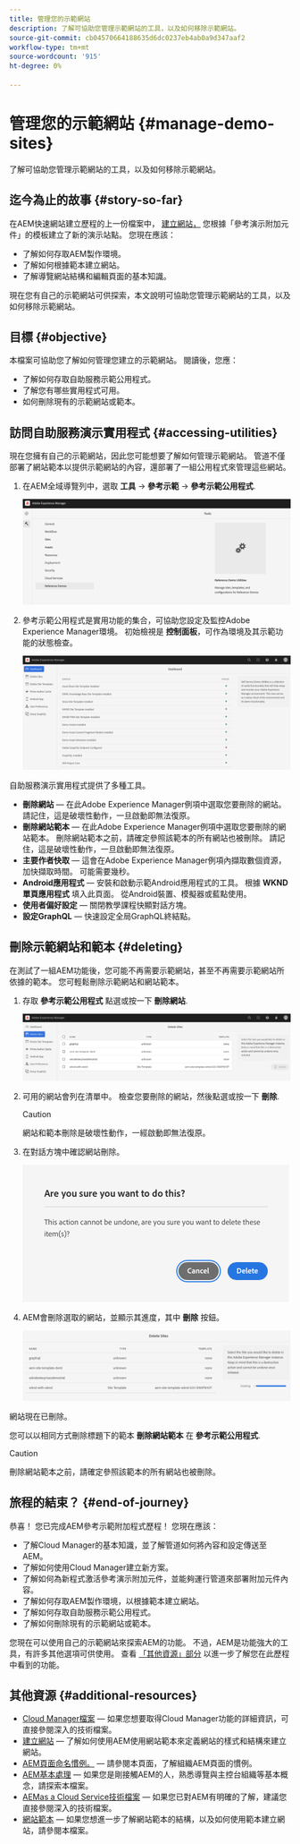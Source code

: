 ```yaml
---
title: 管理您的示範網站
description: 了解可協助您管理示範網站的工具，以及如何移除示範網站。
source-git-commit: cb04570664188635d6dc0237eb4ab0a9d347aaf2
workflow-type: tm+mt
source-wordcount: '915'
ht-degree: 0%

---
```



# 管理您的示範網站 {#manage-demo-sites}

了解可協助您管理示範網站的工具，以及如何移除示範網站。

## 迄今為止的故事 {#story-so-far}

在AEM快速網站建立歷程的上一份檔案中， [建立網站，](create-site.md) 您根據「參考演示附加元件」的模板建立了新的演示站點。 您現在應該：

* 了解如何存取AEM製作環境。
* 了解如何根據範本建立網站。
* 了解導覽網站結構和編輯頁面的基本知識。

現在您有自己的示範網站可供探索，本文說明可協助您管理示範網站的工具，以及如何移除示範網站。

## 目標 {#objective}

本檔案可協助您了解如何管理您建立的示範網站。 閱讀後，您應：

* 了解如何存取自助服務示範公用程式。
* 了解您有哪些實用程式可用。
* 如何刪除現有的示範網站或範本。

## 訪問自助服務演示實用程式 {#accessing-utilities}

現在您擁有自己的示範網站，因此您可能想要了解如何管理示範網站。 管道不僅部署了網站範本以提供示範網站的內容，還部署了一組公用程式來管理這些網站。

1. 在AEM全域導覽列中，選取 **工具** -> **參考示範** -> **參考示範公用程式**.

   ![自助服務演示實用程式](assets/demo-utilities.png)

1. 參考示範公用程式是實用功能的集合，可協助您設定及監控Adobe Experience Manager環境。 初始檢視是 **控制面板**，可作為環境及其示範功能的狀態檢查。

   ![控制面板](assets/dashboard.png)

自助服務演示實用程式提供了多種工具。

* **刪除網站**  — 在此Adobe Experience Manager例項中選取您要刪除的網站。 請記住，這是破壞性動作，一旦啟動即無法復原。
* **刪除網站範本**  — 在此Adobe Experience Manager例項中選取您要刪除的網站範本。 刪除網站範本之前，請確定參照該範本的所有網站也被刪除。 請記住，這是破壞性動作，一旦啟動即無法復原。
* **主要作者快取**  — 這會在Adobe Experience Manager例項內擷取數個資源，加快擷取時間。 可能需要幾秒。
* **Android應用程式**  — 安裝和啟動示範Android應用程式的工具。 根據 **WKND單頁應用程式** 填入此頁面。 從Android裝置、模擬器或藍點使用。
* **使用者偏好設定**  — 關閉教學課程快顯對話方塊。
* **設定GraphQL**  — 快速設定全局GraphQL終結點。

## 刪除示範網站和範本 {#deleting}

在測試了一組AEM功能後，您可能不再需要示範網站，甚至不再需要示範網站所依據的範本。 您可輕鬆刪除示範網站和網站範本。

1. 存取 **參考示範公用程式** 點選或按一下 **刪除網站**.

   ![刪除網站](assets/delete-sites.png)

1. 可用的網站會列在清單中。 檢查您要刪除的網站，然後點選或按一下 **刪除**.

   >[!CAUTION]
   >
   >網站和範本刪除是破壞性動作，一經啟動即無法復原。

1. 在對話方塊中確認網站刪除。

   ![確認網站刪除](assets/confirm-site-delete.png)

1. AEM會刪除選取的網站，並顯示其進度，其中 **刪除** 按鈕。

   ![刪除進度](assets/delete-progress.png)

網站現在已刪除。

您可以以相同方式刪除標題下的範本 **刪除網站範本** 在 **參考示範公用程式**.

>[!CAUTION]
>
>刪除網站範本之前，請確定參照該範本的所有網站也被刪除。

## 旅程的結束？ {#end-of-journey}

恭喜！ 您已完成AEM參考示範附加程式歷程！ 您現在應該：

* 了解Cloud Manager的基本知識，並了解管道如何將內容和設定傳送至AEM。
* 了解如何使用Cloud Manager建立新方案。
* 了解如何為新程式激活參考演示附加元件，並能夠運行管道來部署附加元件內容。
* 了解如何存取AEM製作環境，以根據範本建立網站。
* 了解如何存取自助服務示範公用程式。
* 了解如何刪除現有的示範網站或範本。

您現在可以使用自己的示範網站來探索AEM的功能。 不過，AEM是功能強大的工具，有許多其他選項可供使用。 查看 [「其他資源」部分](#additional-resources) 以進一步了解您在此歷程中看到的功能。

## 其他資源 {#additional-resources}

* [Cloud Manager檔案](https://experienceleague.adobe.com/docs/experience-manager-cloud-service/onboarding/onboarding-concepts/cloud-manager-introduction.html)  — 如果您想要取得Cloud Manager功能的詳細資訊，可直接參閱深入的技術檔案。
* [建立網站](/help/sites-cloud/administering/site-creation/create-site.md)  — 了解如何使用AEM使用網站範本來定義網站的樣式和結構來建立網站。
* [AEM頁面命名慣例。](/help/sites-cloud/authoring/fundamentals/organizing-pages.md#page-name-restrictions-and-best-practices)  — 請參閱本頁面，了解組織AEM頁面的慣例。
* [AEM基本處理](/help/sites-cloud/authoring/getting-started/basic-handling.md)  — 如果您是剛接觸AEM的人，熟悉導覽與主控台組織等基本概念，請探索本檔案。
* [AEMas a Cloud Service技術檔案](https://experienceleague.adobe.com/docs/experience-manager-cloud-service.html)  — 如果您已對AEM有明確的了解，建議您直接參閱深入的技術檔案。
* [網站範本](/help/sites-cloud/administering/site-creation/site-templates.md)  — 如果您想進一步了解網站範本的結構，以及如何使用範本建立網站，請參閱本檔案。
